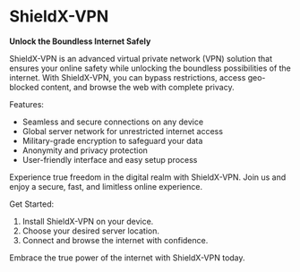 # ShieldX-VPN
**Unlock the Boundless Internet Safely**

ShieldX-VPN is an advanced virtual private network (VPN) solution that ensures your online safety while unlocking the boundless possibilities of the internet. With ShieldX-VPN, you can bypass restrictions, access geo-blocked content, and browse the web with complete privacy.

Features:
- Seamless and secure connections on any device
- Global server network for unrestricted internet access
- Military-grade encryption to safeguard your data
- Anonymity and privacy protection
- User-friendly interface and easy setup process

Experience true freedom in the digital realm with ShieldX-VPN. Join us and enjoy a secure, fast, and limitless online experience.

Get Started:
1. Install ShieldX-VPN on your device.
2. Choose your desired server location.
3. Connect and browse the internet with confidence.

Embrace the true power of the internet with ShieldX-VPN today.


